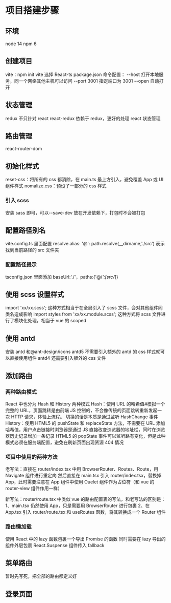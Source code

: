 # 项目搭建步骤

## 环境

node 14
npm 6

## 创建项目

vite：npm init vite 选择 React-ts
package.json 命令配置：
--host 打开本地服务，同一个网络其他主机可以访问
--port 3001 指定端口为 3001
--open 自动打开

## 状态管理

redux 不只针对 react
react-redux 依赖于 redux，更好的处理 react 状态管理

## 路由管理

react-router-dom

## 初始化样式

reset-css：将所有的 css 都消除，在 main.ts 最上方引入，避免覆盖 App 或 UI 组件样式
nomalize.css：预设了一部分的 css 样式

### 引入 scss

安装 sass 即可，可以--save-dev 放在开发依赖下，打包时不会被打包

## 配置路径别名

vite.config.ts 里面配置 resolve.alias: '@': path.resolve(\_\_dirname,'./src')
表示找到当前路径的 src 文件夹

### 配置路径提示

tsconfig.json 里面添加 baseUrl:'./'，paths:{'@/_':[src/_]}

## 使用 scss 设置样式

import 'xx/xx.scss'; 这种方式相当于在全局引入了 scss 文件，会对其他组件同类名造成影响
import styles from 'xx/xx.module.scss'; 这种方式将 scss 文件进行了模块化处理，相当于 vue 的
scoped

## 使用 antd

安装 antd 和@ant-design/icons
antd5 不需要引入额外的 antd 的 css 样式就可以直接使用组件
antd4 还需要引入额外的 css 文件

## 添加路由

### 两种路由模式

React 中也分为 Hash 和 History 两种模式
Hash：使用 URL 的哈希值#模拟一个完整的 URL，页面跳转是由前端 JS 控制的，不会像传统的页面跳转重新发起一次 HTTP 请求，体验上流程。
切换的话是本质是通过监听 HashChange 事件
History：使用 HTML5 的 pushState 和 replaceState 方法，不需要在 URL 添加哈希值，用户点击链接时浏览器是通过 JS 直接改变浏览器的地址栏，同时在浏览器历史记录增加一条记录
HTML5 的 popState 事件可以监听路有变化，但是此种模式必须在服务端配置，避免在刷新页面出现资源 404 情况

### 项目中使用的两种方法

老写法：直接在 router/index.tsx 中用 BrowserRouter、Routes、Route，用 Navigate 组件进行重定向
然后直接在 main.tsx 引入 router/index.tsx，替换掉 App，此时需要注意在 App 组件中使用 Ouelet 组件作为占位符（和 vue 的 router-view 组件作用一样）

新写法：router/route.tsx 中类似 vue 的路由配置表的写法，和老写法的区别是：
1、main.tsx 仍然使用 App，只是需要用 BrowserRouter 进行包裹
2、在 App.tsx 引入 router/route.tsx 和 useRoutes 函数，将其转换成一个 Router 组件

### 路由懒加载

使用 React 中的 lazy 函数包裹一个导出 Promise 的函数
同时需要在 lazy 导出的组件外层包裹 React.Suspense 组件传入 fallback

## 菜单路由

暂时先写死，把全部的路由都定义好

## 登录页面
